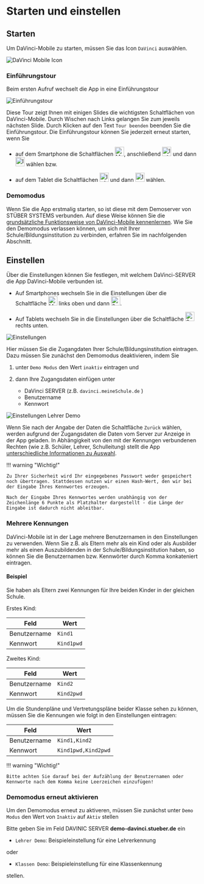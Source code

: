 [10]:/assets/images/mobile/.png
[10]:/assets/images/mobile/.png
[10]:/assets/images/mobile/.png
[10]:/assets/images/mobile/.png

# Starten und einstellen

## Starten

Um DaVinci-Mobile zu starten, müssen Sie das Icon `DaVinci` auswählen.

![DaVinci Mobile Icon](/assets/images/appicon.png)

### Einführungstour

Beim ersten Aufruf wechselt die App in eine Einführungstour 

![Einführungstour](/assets/images/appappletour.png)
 
Diese Tour zeigt Ihnen mit einigen Slides die wichtigsten Schaltflächen von DaVinci-Mobile. Durch Wischen nach Links gelangen Sie zum jeweils nächsten Slide. Durch Klicken auf den Text `Tour beenden` beenden Sie die Einführungstour. Die Einführungstour können Sie jederzeit erneut starten, wenn Sie 

* auf dem Smartphone die Schaltflächen <img src="/assets/images/appiconmenu.svg" alt="Menü Icon" height="24" width="24">, anschließend <img src="/assets/images/appiconinfo.svg" alt="Info Icon" height="24" width="24"> und dann <img src="/assets/images/appiconintro.svg" alt="Intro Icon" height="24" width="24"> wählen bzw.

* auf dem Tablet die Schaltflächen <img src="/assets/images/appiconinfo.svg" alt="Info Icon" height="24" width="24"> und dann <img src="/assets/images/appiconintro.svg" alt="Intro Icon" height="24" width="24"> wählen.

### Demomodus

Wenn Sie die App erstmalig starten, so ist diese mit dem Demoserver von STÜBER SYSTEMS verbunden. Auf diese Weise können Sie die [grundsätzliche Funktionsweise von DaVinci-Mobile kennenlernen](usage.md). Wie Sie den Demomodus  verlassen können, um sich mit Ihrer Schule/Bildungsinstitution zu verbinden, erfahren Sie im nachfolgenden Abschnitt.

## Einstellen

Über die Einstellungen können Sie festlegen, mit welchem DaVinci-SERVER die App DaVinci-Mobile verbunden ist. 

* Auf Smartphones wechseln Sie in die Einstellungen über die Schaltfläche <img src="/assets/images/appiconmenu.svg" alt="Menü Icon" height="24" width="24"> links oben und dann <img src="/assets/images/appiconsettings.svg" alt="Setting Icon" height="24" width="24">.

* Auf Tablets wechseln Sie in die Einstellungen über die Schaltfläche <img src="/assets/images/appiconsettings.svg" alt="Setting Icon" height="24" width="24"> rechts unten.

![Einstellungen](/assets/images/appapplesetting.png)

Hier müssen Sie die Zugangdaten Ihrer Schule/Bildungsinstitution eintragen. Dazu müssen Sie zunächst den Demomodus deaktivieren, indem Sie 

1. unter `Demo Modus` den Wert `inaktiv` eintragen und
 
2. dann Ihre Zugangsdaten einfügen unter

    * DaVinci SERVER (z.B. `davinci.meineSchule.de` )
    * Benutzername
    * Kennwort

![Einstellungen Lehrer Demo](/assets/images/appapplesetting2.png)

Wenn Sie nach der Angabe der Daten die Schaltfläche `Zurück` wählen, werden aufgrund der Zugangsdaten die Daten vom Server zur Anzeige in der App geladen. In Abhängigkeit von den mit der Kennungen verbundenen Rechten (wie z.B. Schüler, Lehrer, Schulleitung) stellt die App [unterschiedliche Informationen zu Auswahl](usage.md).

!!! warning "Wichtig!"

    Zu Ihrer Sicherheit wird Ihr eingegebenes Passwort weder gespeichert noch übertragen. Stattdessen nutzen wir einen Hash-Wert, den wir bei der Eingabe Ihres Kennwortes erzeugen.
	
    Nach der Eingabe Ihres Kennwortes werden unabhängig von der Zeichenlänge 6 Punkte als Platzhalter dargestellt - die Länge der Eingabe ist dadurch nicht ableitbar.

### Mehrere Kennungen

DaVinci-Mobile ist in der Lage mehrere Benutzernamen in den Einstellungen zu verwenden. Wenn Sie z.B. als Eltern mehr als ein Kind oder als Ausbilder mehr als einen Auszubildenden in der Schule/Bildungsinstitution haben, so können Sie die Benutzernamen bzw. Kennwörter durch Komma konkateniert eintragen. 

#### Beispiel

Sie haben als Eltern zwei Kennungen für Ihre beiden Kinder in der gleichen Schule.

Erstes Kind:

Feld         | Wert
------------ |------
Benutzername | `Kind1`
Kennwort     | `Kind1pwd`

Zweites Kind:

Feld         | Wert
------------ |------
Benutzername | `Kind2`
Kennwort     | `Kind2pwd`

Um die Stundenpläne und Vertretungspläne beider Klasse sehen zu können, müssen Sie die Kennungen wie folgt in den Einstellungen eintragen:

Feld            | Wert
--------------- | ----
Benutzername    | `Kind1,Kind2`
Kennwort        | `Kind1pwd,Kind2pwd`

!!! warning "Wichtig!"

    Bitte achten Sie darauf bei der Aufzählung der Benutzernamen oder Kennworte nach dem Komma keine Leerzeichen einzufügen!

### Demomodus erneut aktivieren 

Um den Demomodus erneut zu aktiveren, müssen Sie zunächst unter `Demo Modus` den Wert von `Inaktiv` auf `Aktiv` stellen

Bitte geben Sie im Feld DAVINIC SERVER **demo-davinci.stueber.de** ein

* `Lehrer Demo`: Beispieleinstellung für eine Lehrerkennung

oder

* `Klassen Demo`: Beispieleinstellung für eine Klassenkennung

stellen.
